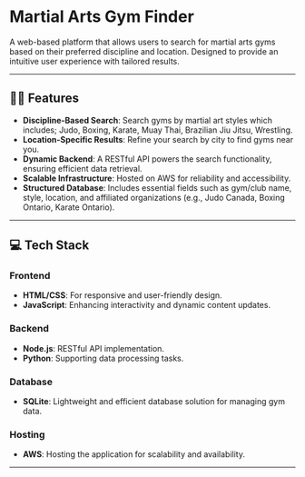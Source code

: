 # Martial Arts Gym Finder

A web-based platform that allows users to search for martial arts gyms based on their preferred discipline and location. Designed to provide an intuitive user experience with tailored results.

---

## 🏋️‍♂️ Features

- **Discipline-Based Search**: Search gyms by martial art styles which includes; Judo, Boxing, Karate, Muay Thai, Brazilian Jiu Jitsu, Wrestling.
- **Location-Specific Results**: Refine your search by city to find gyms near you.
- **Dynamic Backend**: A RESTful API powers the search functionality, ensuring efficient data retrieval.
- **Scalable Infrastructure**: Hosted on AWS for reliability and accessibility.
- **Structured Database**: Includes essential fields such as gym/club name, style, location, and affiliated organizations (e.g., Judo Canada, Boxing Ontario, Karate Ontario).

---

## 💻 Tech Stack

### **Frontend**
- **HTML/CSS**: For responsive and user-friendly design.
- **JavaScript**: Enhancing interactivity and dynamic content updates.

### **Backend**
- **Node.js**: RESTful API implementation.
- **Python**: Supporting data processing tasks.

### **Database**
- **SQLite**: Lightweight and efficient database solution for managing gym data.

### **Hosting**
- **AWS**: Hosting the application for scalability and availability.

---

